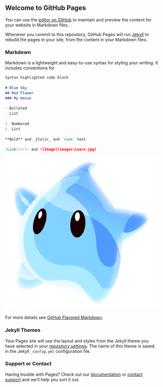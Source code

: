 ## Welcome to GitHub Pages

You can use the [editor on GitHub](https://github.com/shangchang/shangchang.github.io/edit/master/README.md) to maintain and preview the content for your website in Markdown files.

Whenever you commit to this repository, GitHub Pages will run [Jekyll](https://jekyllrb.com/) to rebuild the pages in your site, from the content in your Markdown files.

### Markdown

Markdown is a lightweight and easy-to-use syntax for styling your writing. It includes conventions for

```markdown
Syntax highlighted code block

# Blue Sky
## Red Flower
### My House

- Bulleted
- List

1. Numbered
2. List

**Bold** and _Italic_ and `Code` text

[Link](url) and ![Image](images\Learn.jpg)
```
<img
     src="/images/unnamed.png"
     alt="Grapefruit slice atop a pile of other slices">

For more details see [GitHub Flavored Markdown](https://guides.github.com/features/mastering-markdown/).

### Jekyll Themes

Your Pages site will use the layout and styles from the Jekyll theme you have selected in your [repository settings](https://github.com/shangchang/shangchang.github.io/settings). The name of this theme is saved in the Jekyll `_config.yml` configuration file.

### Support or Contact

Having trouble with Pages? Check out our [documentation](https://help.github.com/categories/github-pages-basics/) or [contact support](https://github.com/contact) and we’ll help you sort it out.
